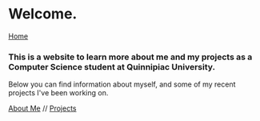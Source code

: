 # Welcome.

[Home](./)

### This is a website to learn more about me and my projects as a Computer Science student at Quinnipiac University.

Below you can find information about myself, and some of my recent projects I've been working on.

[About Me](https://gegoldberg.github.io/aboutMe) // [Projects](https://gegoldberg.github.io/projects)


<!-- The home page should act as a traditional home page. Include a greeting and a description of what the
site is for, along with links for the about and projects pages.
For example, you can say “Learn more about me here!” with a link to the about page -->
